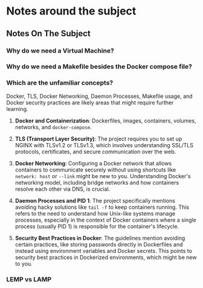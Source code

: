 # Notes around the subject

## Notes On The Subject

### **Why do we need a Virtual Machine?**

### **Why do we need a Makefile besides the Docker compose file?**

### **Which are the unfamiliar concepts?**

Docker, TLS, Docker Networking, Daemon Processes, Makefile usage, and Docker security practices are likely areas that might require further learning.

1. **Docker and Containerization**: Dockerfiles, images, containers, volumes, networks, and `docker-compose`.

2. **TLS (Transport Layer Security)**: The project requires you to set up NGINX with TLSv1.2 or TLSv1.3, which involves understanding SSL/TLS protocols, certificates, and secure communication over the web.

3. **Docker Networking**: Configuring a Docker network that allows containers to communicate securely without using shortcuts like `network: host` or `--link` might be new to you. Understanding Docker's networking model, including bridge networks and how containers resolve each other via DNS, is crucial.

4. **Daemon Processes and PID 1**: The project specifically mentions avoiding hacky solutions like `tail -f` to keep containers running. This refers to the need to understand how Unix-like systems manage processes, especially in the context of Docker containers where a single process (usually PID 1) is responsible for the container's lifecycle.

5. **Security Best Practices in Docker**: The guidelines mention avoiding certain practices, like storing passwords directly in Dockerfiles and instead using environment variables and Docker secrets. This points to security best practices in Dockerized environments, which might be new to you.

### LEMP vs LAMP
